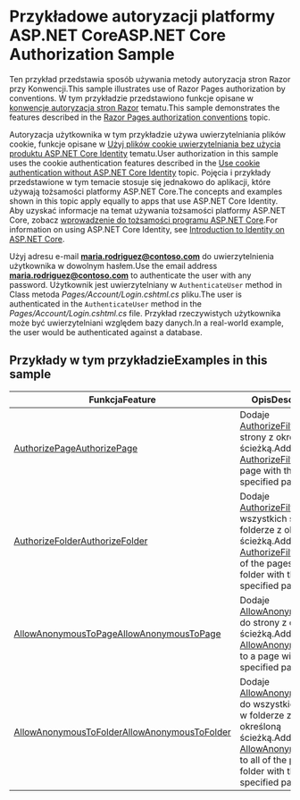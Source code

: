 # <a name="aspnet-core-authorization-sample"></a><span data-ttu-id="fe5df-101">Przykładowe autoryzacji platformy ASP.NET Core</span><span class="sxs-lookup"><span data-stu-id="fe5df-101">ASP.NET Core Authorization Sample</span></span>

<span data-ttu-id="fe5df-102">Ten przykład przedstawia sposób używania metody autoryzacja stron Razor przy Konwencji.</span><span class="sxs-lookup"><span data-stu-id="fe5df-102">This sample illustrates use of Razor Pages authorization by conventions.</span></span> <span data-ttu-id="fe5df-103">W tym przykładzie przedstawiono funkcje opisane w [konwencje autoryzacja stron Razor](https://docs.microsoft.com/aspnet/core/security/authorization/razor-pages-authorization) tematu.</span><span class="sxs-lookup"><span data-stu-id="fe5df-103">This sample demonstrates the features described in the [Razor Pages authorization conventions](https://docs.microsoft.com/aspnet/core/security/authorization/razor-pages-authorization) topic.</span></span>

<span data-ttu-id="fe5df-104">Autoryzacja użytkownika w tym przykładzie używa uwierzytelniania plików cookie, funkcje opisane w [Użyj plików cookie uwierzytelniania bez użycia produktu ASP.NET Core Identity](https://docs.microsoft.com/aspnet/core/security/authentication/cookie) tematu.</span><span class="sxs-lookup"><span data-stu-id="fe5df-104">User authorization in this sample uses the cookie authentication features described in the [Use cookie authentication without ASP.NET Core Identity](https://docs.microsoft.com/aspnet/core/security/authentication/cookie) topic.</span></span> <span data-ttu-id="fe5df-105">Pojęcia i przykłady przedstawione w tym temacie stosuje się jednakowo do aplikacji, które używają tożsamości platformy ASP.NET Core.</span><span class="sxs-lookup"><span data-stu-id="fe5df-105">The concepts and examples shown in this topic apply equally to apps that use ASP.NET Core Identity.</span></span> <span data-ttu-id="fe5df-106">Aby uzyskać informacje na temat używania tożsamości platformy ASP.NET Core, zobacz [wprowadzenie do tożsamości programu ASP.NET Core](https://docs.microsoft.com/aspnet/core/security/authentication/identity).</span><span class="sxs-lookup"><span data-stu-id="fe5df-106">For information on using ASP.NET Core Identity, see [Introduction to Identity on ASP.NET Core](https://docs.microsoft.com/aspnet/core/security/authentication/identity).</span></span>

<span data-ttu-id="fe5df-107">Użyj adresu e-mail **maria.rodriguez@contoso.com** do uwierzytelnienia użytkownika w dowolnym hasłem.</span><span class="sxs-lookup"><span data-stu-id="fe5df-107">Use the email address **maria.rodriguez@contoso.com** to authenticate the user with any password.</span></span> <span data-ttu-id="fe5df-108">Użytkownik jest uwierzytelniany w `AuthenticateUser` method in Class metoda *Pages/Account/Login.cshtml.cs* pliku.</span><span class="sxs-lookup"><span data-stu-id="fe5df-108">The user is authenticated in the `AuthenticateUser` method in the *Pages/Account/Login.cshtml.cs* file.</span></span> <span data-ttu-id="fe5df-109">Przykład rzeczywistych użytkownika może być uwierzytelniani względem bazy danych.</span><span class="sxs-lookup"><span data-stu-id="fe5df-109">In a real-world example, the user would be authenticated against a database.</span></span>

## <a name="examples-in-this-sample"></a><span data-ttu-id="fe5df-110">Przykłady w tym przykładzie</span><span class="sxs-lookup"><span data-stu-id="fe5df-110">Examples in this sample</span></span>

| <span data-ttu-id="fe5df-111">Funkcja</span><span class="sxs-lookup"><span data-stu-id="fe5df-111">Feature</span></span> | <span data-ttu-id="fe5df-112">Opis</span><span class="sxs-lookup"><span data-stu-id="fe5df-112">Description</span></span> |
| --- | --- |
| [<span data-ttu-id="fe5df-113">AuthorizePage</span><span class="sxs-lookup"><span data-stu-id="fe5df-113">AuthorizePage</span></span>](https://docs.microsoft.com/dotnet/api/microsoft.extensions.dependencyinjection.pageconventioncollectionextensions.authorizepage) | <span data-ttu-id="fe5df-114">Dodaje [AuthorizeFilter](https://docs.microsoft.com/dotnet/api/microsoft.aspnetcore.mvc.authorization.authorizefilter) do strony z określoną ścieżką.</span><span class="sxs-lookup"><span data-stu-id="fe5df-114">Adds an [AuthorizeFilter](https://docs.microsoft.com/dotnet/api/microsoft.aspnetcore.mvc.authorization.authorizefilter) to the page with the specified path.</span></span> |
| [<span data-ttu-id="fe5df-115">AuthorizeFolder</span><span class="sxs-lookup"><span data-stu-id="fe5df-115">AuthorizeFolder</span></span>](https://docs.microsoft.com/dotnet/api/microsoft.extensions.dependencyinjection.pageconventioncollectionextensions.authorizefolder) | <span data-ttu-id="fe5df-116">Dodaje [AuthorizeFilter](https://docs.microsoft.com/dotnet/api/microsoft.aspnetcore.mvc.authorization.authorizefilter) do wszystkich stron w folderze z określoną ścieżką.</span><span class="sxs-lookup"><span data-stu-id="fe5df-116">Adds an [AuthorizeFilter](https://docs.microsoft.com/dotnet/api/microsoft.aspnetcore.mvc.authorization.authorizefilter) to all of the pages in a folder with the specified path.</span></span> |
| [<span data-ttu-id="fe5df-117">AllowAnonymousToPage</span><span class="sxs-lookup"><span data-stu-id="fe5df-117">AllowAnonymousToPage</span></span>](https://docs.microsoft.com/dotnet/api/microsoft.extensions.dependencyinjection.pageconventioncollectionextensions.allowanonymoustopage) | <span data-ttu-id="fe5df-118">Dodaje [AllowAnonymousFilter](https://docs.microsoft.com/dotnet/api/microsoft.aspnetcore.mvc.authorization.allowanonymousfilter) do strony z określoną ścieżką.</span><span class="sxs-lookup"><span data-stu-id="fe5df-118">Adds an [AllowAnonymousFilter](https://docs.microsoft.com/dotnet/api/microsoft.aspnetcore.mvc.authorization.allowanonymousfilter) to a page with the specified path.</span></span> |
| [<span data-ttu-id="fe5df-119">AllowAnonymousToFolder</span><span class="sxs-lookup"><span data-stu-id="fe5df-119">AllowAnonymousToFolder</span></span>](https://docs.microsoft.com/dotnet/api/microsoft.extensions.dependencyinjection.pageconventioncollectionextensions.allowanonymoustofolder) | <span data-ttu-id="fe5df-120">Dodaje [AllowAnonymousFilter](https://docs.microsoft.com/dotnet/api/microsoft.aspnetcore.mvc.authorization.allowanonymousfilter) do wszystkich stron w folderze z określoną ścieżką.</span><span class="sxs-lookup"><span data-stu-id="fe5df-120">Adds an [AllowAnonymousFilter](https://docs.microsoft.com/dotnet/api/microsoft.aspnetcore.mvc.authorization.allowanonymousfilter) to all of the pages in a folder with the specified path.</span></span> |
